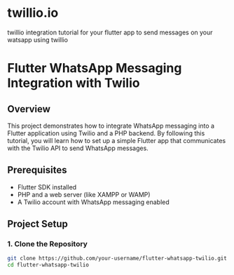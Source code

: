 # twillio.io
twillio integration tutorial  for your flutter app to send messages on your watsapp using twillio

# Flutter WhatsApp Messaging Integration with Twilio

## Overview

This project demonstrates how to integrate WhatsApp messaging into a Flutter application using Twilio and a PHP backend. By following this tutorial, you will learn how to set up a simple Flutter app that communicates with the Twilio API to send WhatsApp messages.

## Prerequisites

- Flutter SDK installed
- PHP and a web server (like XAMPP or WAMP)
- A Twilio account with WhatsApp messaging enabled

## Project Setup

### 1. Clone the Repository
```bash
git clone https://github.com/your-username/flutter-whatsapp-twilio.git
cd flutter-whatsapp-twilio
